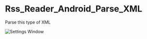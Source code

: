 # Rss_Reader_Android_Parse_XML

Parse this type of XML

![Settings Window](https://github.com/aman007jham/Rss_Reader_Android_Parse_XML/blob/master/rss.png)

